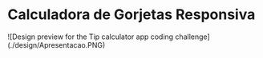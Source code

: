 <h1>Calculadora de Gorjetas Responsiva</h1>
![Design preview for the Tip calculator app coding challenge](./design/Apresentacao.PNG)
